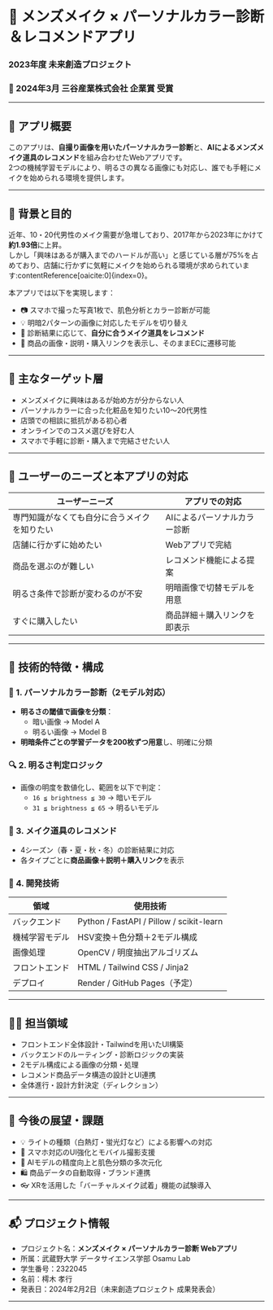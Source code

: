 # 💄 メンズメイク × パーソナルカラー診断＆レコメンドアプリ

### 2023年度 未来創造プロジェクト  
### 🏅 2024年3月 三谷産業株式会社 企業賞 受賞  

---

## 📱 アプリ概要

このアプリは、**自撮り画像を用いたパーソナルカラー診断**と、**AIによるメンズメイク道具のレコメンド**を組み合わせたWebアプリです。  
2つの機械学習モデルにより、明るさの異なる画像にも対応し、誰でも手軽にメイクを始められる環境を提供します。

---

## 🎯 背景と目的

近年、10・20代男性のメイク需要が急増しており、2017年から2023年にかけて**約1.93倍**に上昇。  
しかし「興味はあるが購入までのハードルが高い」と感じている層が75%を占めており、店舗に行かずに気軽にメイクを始められる環境が求められています:contentReference[oaicite:0]{index=0}。

本アプリでは以下を実現します：

- 📷 スマホで撮った写真1枚で、肌色分析とカラー診断が可能  
- 💡 明暗2パターンの画像に対応したモデルを切り替え  
- 💄 診断結果に応じて、**自分に合うメイク道具をレコメンド**  
- 🛒 商品の画像・説明・購入リンクを表示し、そのままECに遷移可能  

---

## 👥 主なターゲット層

- メンズメイクに興味はあるが始め方が分からない人
- パーソナルカラーに合った化粧品を知りたい10〜20代男性
- 店頭での相談に抵抗がある初心者
- オンラインでのコスメ選びを好む人
- スマホで手軽に診断・購入まで完結させたい人

---

## 🧠 ユーザーのニーズと本アプリの対応

| ユーザーニーズ | アプリでの対応 |
|------------------|-----------------|
| 専門知識がなくても自分に合うメイクを知りたい | AIによるパーソナルカラー診断 |
| 店舗に行かずに始めたい | Webアプリで完結 |
| 商品を選ぶのが難しい | レコメンド機能による提案 |
| 明るさ条件で診断が変わるのが不安 | 明暗画像で切替モデルを用意 |
| すぐに購入したい | 商品詳細＋購入リンクを即表示 |

---

## 🧪 技術的特徴・構成

### 🌈 1. パーソナルカラー診断（2モデル対応）

- **明るさの閾値で画像を分類**：
  - 暗い画像 → Model A
  - 明るい画像 → Model B
- **明暗条件ごとの学習データを200枚ずつ用意**し、明確に分類

### 🔍 2. 明るさ判定ロジック

- 画像の明度を数値化し、範囲を以下で判定：
  - `16 ≦ brightness ≦ 30` → 暗いモデル
  - `31 ≦ brightness ≦ 65` → 明るいモデル

### 🧴 3. メイク道具のレコメンド

- 4シーズン（春・夏・秋・冬）の診断結果に対応
- 各タイプごとに**商品画像＋説明＋購入リンク**を表示

### 🔧 4. 開発技術

| 領域 | 使用技術 |
|------|----------|
| バックエンド | Python / FastAPI / Pillow / scikit-learn |
| 機械学習モデル | HSV変換＋色分類＋2モデル構成 |
| 画像処理 | OpenCV / 明度抽出アルゴリズム |
| フロントエンド | HTML / Tailwind CSS / Jinja2 |
| デプロイ | Render / GitHub Pages（予定） |

---

## 👨‍💻 担当領域

- フロントエンド全体設計・Tailwindを用いたUI構築
- バックエンドのルーティング・診断ロジックの実装
- 2モデル構成による画像の分類・処理
- レコメンド商品データ構造の設計とUI連携
- 全体進行・設計方針決定（ディレクション）

---

## 📝 今後の展望・課題

- 💡 ライトの種類（白熱灯・蛍光灯など）による影響への対応
- 📱 スマホ対応のUI強化とモバイル撮影支援
- 🧠 AIモデルの精度向上と肌色分類の多次元化
- 🛍️ 商品データの自動取得・ブランド連携
- 👓 XRを活用した「バーチャルメイク試着」機能の試験導入

---

## 📬 プロジェクト情報

- プロジェクト名：**メンズメイク × パーソナルカラー診断 Webアプリ**
- 所属：武蔵野大学 データサイエンス学部 Osamu Lab
- 学生番号：2322045
- 名前：樗木 孝行
- 発表日：2024年2月2日（未来創造プロジェクト 成果発表会）

---

